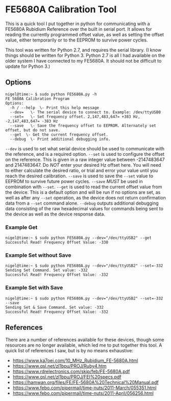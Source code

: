# FE5680A Calibration Tool
This is a quick tool I put together in python for communicating with a FE5680A Rubidium Reference over the built in serial port. It allows for reading the currently programmed offset value, as well as setting the offset value, either temporarily or to the EEPROM to survive power cycles.

This tool was written for Python 2.7, and requires the serial library. (I know things should be written for Python 3. Python 2.7 is all I had available on the older system I have connected to my FE5680A. It should not be difficult to update for Python 3.)

## Options
```
nigel@time:~ $ sudo python FE5680A.py -h
FE 5680A Calibration Program
Options:
  -h / --help  \- Print this help message
  --dev=   \- The serial device to connect to. Example: /dev/ttyUSB0
  --set=   \- Set frequency offset. 2,147,483,647= +383 Hz, -2,147,483,647= -383 Hz
  --save   \- Save the frequency offset to EEPROM. Alternately set offset, but do not save.
  --get  \- Get the current frequency offset.
  --debug  \- Print additional debugging info.
```
`--dev` is used to set what serial device should be used to communicate with the reference, and is a required option.
`--set` is used to configure the offset on the reference. This is given in a raw integer value between -2147483647 and 2147483647. Do *NOT* enter your desired Hz offset here. You will need to either calculate the desired ratio, or trial and error your value until you reach the desired calibration.
`--save` is used to save the `--set` value to EEPROM to survive future power cycles. `--save` *MUST* be used in combination with `--set`.
`--get` is used to read the current offset value from the device. This is a default option and will be run if no options are set, as well as after any `--set` operation, as the device does not return confirmation data from a `--set` command alone.
`--debug` outputs additional debugging data consisting of the raw hexadecimal values for commands being sent to the device as well as the device response data.

### Example Get
```
nigel@time:~ $ sudo python FE5680A.py --dev="/dev/ttyUSB2" --get
Successful Read! Frequency Offset Value: -330
```

### Example Set without Save
```
nigel@time:~ $ sudo python FE5680A.py --dev="/dev/ttyUSB2" --set=-332
Sending Set Command. Set value: -332
Successful Read! Frequency Offset Value: -332
```

### Example Set with Save
```
nigel@time:~ $ sudo python FE5680A.py --dev="/dev/ttyUSB2" --set=-332 --save
Sending Set & Save Command. Set value: -332
Successful Read! Frequency Offset Value: -332
```

## References
There are a number of references available for these devices, though some resources are no longer available, which led me to put together this tool. A quick list of references I saw, but is by no means exhaustive:
- https://www.ka7oei.com/10_MHz_Rubidium_FE-5680A.html
- https://www.qsl.net/zl1bpu/PROJ/Ruby4.htm
- https://www.rdrelectronics.com/skip/feb/FE-5680A.pdf
- https://www.qsl.net/zl1bpu/PROJ/FEI%20specs.pdf
- https://hamwan.org/files/FE/FE-5680A%20Technical%20Manual.pdf
- https://www.febo.com/pipermail/time-nuts/2011-March/055351.html
- https://www.febo.com/pipermail/time-nuts/2011-April/056256.html

